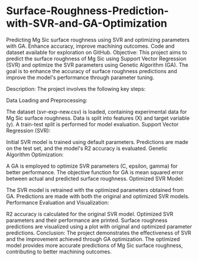 # Surface-Roughness-Prediction-with-SVR-and-GA-Optimization
Predicting Mg Sic surface roughness using SVR and optimizing parameters with GA. Enhance accuracy, improve machining outcomes. Code and dataset available for exploration on GitHub.
Objective:
This project aims to predict the surface roughness of Mg Sic using Support Vector Regression (SVR) and optimize the SVR parameters using Genetic Algorithm (GA). The goal is to enhance the accuracy of surface roughness predictions and improve the model's performance through parameter tuning.

Description:
The project involves the following key steps:

Data Loading and Preprocessing:

The dataset (svr-exp-new.csv) is loaded, containing experimental data for Mg Sic surface roughness.
Data is split into features (X) and target variable (y).
A train-test split is performed for model evaluation.
Support Vector Regression (SVR):

Initial SVR model is trained using default parameters.
Predictions are made on the test set, and the model's R2 accuracy is evaluated.
Genetic Algorithm Optimization:

A GA is employed to optimize SVR parameters (C, epsilon, gamma) for better performance.
The objective function for GA is mean squared error between actual and predicted surface roughness.
Optimized SVR Model:

The SVR model is retrained with the optimized parameters obtained from GA.
Predictions are made with both the original and optimized SVR models.
Performance Evaluation and Visualization:

R2 accuracy is calculated for the original SVR model.
Optimized SVR parameters and their performance are printed.
Surface roughness predictions are visualized using a plot with original and optimized parameter predictions.
Conclusion:
The project demonstrates the effectiveness of SVR and the improvement achieved through GA optimization. The optimized model provides more accurate predictions of Mg Sic surface roughness, contributing to better machining outcomes.
